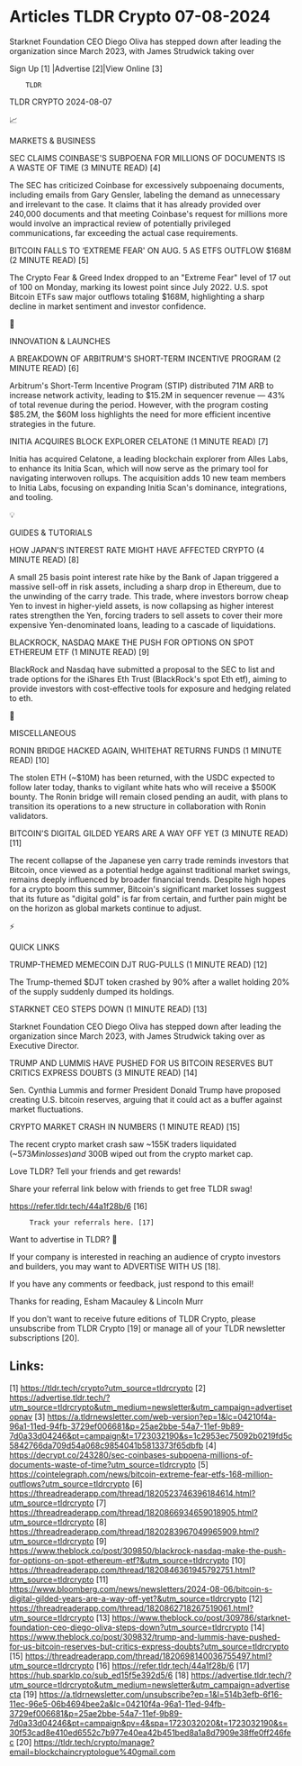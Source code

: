 # Articles TLDR Crypto 07-08-2024

Starknet Foundation CEO Diego Oliva has stepped down after leading the
organization since March 2023, with James Strudwick taking over  

 Sign Up [1] |Advertise [2]|View Online [3] 

		TLDR 

TLDR CRYPTO 2024-08-07

📈 

MARKETS & BUSINESS

 SEC CLAIMS COINBASE'S SUBPOENA FOR MILLIONS OF DOCUMENTS IS A WASTE
OF TIME (3 MINUTE READ) [4] 

 The SEC has criticized Coinbase for excessively subpoenaing
documents, including emails from Gary Gensler, labeling the demand as
unnecessary and irrelevant to the case. It claims that it has already
provided over 240,000 documents and that meeting Coinbase's request
for millions more would involve an impractical review of potentially
privileged communications, far exceeding the actual case requirements.


 BITCOIN FALLS TO ‘EXTREME FEAR' ON AUG. 5 AS ETFS OUTFLOW $168M (2
MINUTE READ) [5] 

 The Crypto Fear & Greed Index dropped to an "Extreme Fear" level of
17 out of 100 on Monday, marking its lowest point since July 2022.
U.S. spot Bitcoin ETFs saw major outflows totaling $168M, highlighting
a sharp decline in market sentiment and investor confidence. 

🚀 

INNOVATION & LAUNCHES

 A BREAKDOWN OF ARBITRUM'S SHORT-TERM INCENTIVE PROGRAM (2 MINUTE
READ) [6] 

 Arbitrum's Short-Term Incentive Program (STIP) distributed 71M ARB to
increase network activity, leading to $15.2M in sequencer revenue —
43% of total revenue during the period. However, with the program
costing $85.2M, the $60M loss highlights the need for more efficient
incentive strategies in the future. 

 INITIA ACQUIRES BLOCK EXPLORER CELATONE (1 MINUTE READ) [7] 

 Initia has acquired Celatone, a leading blockchain explorer from
Alles Labs, to enhance its Initia Scan, which will now serve as the
primary tool for navigating interwoven rollups. The acquisition adds
10 new team members to Initia Labs, focusing on expanding Initia
Scan's dominance, integrations, and tooling. 

💡 

GUIDES & TUTORIALS

 HOW JAPAN'S INTEREST RATE MIGHT HAVE AFFECTED CRYPTO (4 MINUTE READ)
[8] 

 A small 25 basis point interest rate hike by the Bank of Japan
triggered a massive sell-off in risk assets, including a sharp drop in
Ethereum, due to the unwinding of the carry trade. This trade, where
investors borrow cheap Yen to invest in higher-yield assets, is now
collapsing as higher interest rates strengthen the Yen, forcing
traders to sell assets to cover their more expensive Yen-denominated
loans, leading to a cascade of liquidations. 

 BLACKROCK, NASDAQ MAKE THE PUSH FOR OPTIONS ON SPOT ETHEREUM ETF (1
MINUTE READ) [9] 

 BlackRock and Nasdaq have submitted a proposal to the SEC to list and
trade options for the iShares Eth Trust (BlackRock's spot Eth etf),
aiming to provide investors with cost-effective tools for exposure and
hedging related to eth. 

🦄 

MISCELLANEOUS

 RONIN BRIDGE HACKED AGAIN, WHITEHAT RETURNS FUNDS (1 MINUTE READ)
[10] 

 The stolen ETH (~$10M) has been returned, with the USDC expected to
follow later today, thanks to vigilant white hats who will receive a
$500K bounty. The Ronin bridge will remain closed pending an audit,
with plans to transition its operations to a new structure in
collaboration with Ronin validators. 

 BITCOIN'S DIGITAL GILDED YEARS ARE A WAY OFF YET (3 MINUTE READ) [11]


 The recent collapse of the Japanese yen carry trade reminds investors
that Bitcoin, once viewed as a potential hedge against traditional
market swings, remains deeply influenced by broader financial trends.
Despite high hopes for a crypto boom this summer, Bitcoin's
significant market losses suggest that its future as "digital gold" is
far from certain, and further pain might be on the horizon as global
markets continue to adjust. 

⚡ 

QUICK LINKS

 TRUMP-THEMED MEMECOIN DJT RUG-PULLS (1 MINUTE READ) [12] 

 The Trump-themed $DJT token crashed by 90% after a wallet holding 20%
of the supply suddenly dumped its holdings. 

 STARKNET CEO STEPS DOWN (1 MINUTE READ) [13] 

 Starknet Foundation CEO Diego Oliva has stepped down after leading
the organization since March 2023, with James Strudwick taking over as
Executive Director. 

 TRUMP AND LUMMIS HAVE PUSHED FOR US BITCOIN RESERVES BUT CRITICS
EXPRESS DOUBTS (3 MINUTE READ) [14] 

 Sen. Cynthia Lummis and former President Donald Trump have proposed
creating U.S. bitcoin reserves, arguing that it could act as a buffer
against market fluctuations. 

 CRYPTO MARKET CRASH IN NUMBERS (1 MINUTE READ) [15] 

 The recent crypto market crash saw ~155K traders liquidated (~$573M
in losses) and ~$300B wiped out from the crypto market cap. 

Love TLDR? Tell your friends and get rewards!

 Share your referral link below with friends to get free TLDR swag! 

 https://refer.tldr.tech/44a1f28b/6 [16] 

		 Track your referrals here. [17] 

Want to advertise in TLDR? 📰

 If your company is interested in reaching an audience of crypto
investors and builders, you may want to ADVERTISE WITH US [18]. 

 If you have any comments or feedback, just respond to this email! 

Thanks for reading, 
Esham Macauley & Lincoln Murr 

If you don't want to receive future editions of TLDR Crypto, please
unsubscribe from TLDR Crypto [19] or manage all of your TLDR
newsletter subscriptions [20]. 

 

Links:
------
[1] https://tldr.tech/crypto?utm_source=tldrcrypto
[2] https://advertise.tldr.tech/?utm_source=tldrcrypto&utm_medium=newsletter&utm_campaign=advertisetopnav
[3] https://a.tldrnewsletter.com/web-version?ep=1&lc=04210f4a-96a1-11ed-94fb-3729ef006681&p=25ae2bbe-54a7-11ef-9b89-7d0a33d04246&pt=campaign&t=1723032190&s=1c2953ec75092b0219fd5c5842766da709d54a068c9854041b5813373f65dbfb
[4] https://decrypt.co/243280/sec-coinbases-subpoena-millions-of-documents-waste-of-time?utm_source=tldrcrypto
[5] https://cointelegraph.com/news/bitcoin-extreme-fear-etfs-168-million-outflows?utm_source=tldrcrypto
[6] https://threadreaderapp.com/thread/1820523746396184614.html?utm_source=tldrcrypto
[7] https://threadreaderapp.com/thread/1820866934659018905.html?utm_source=tldrcrypto
[8] https://threadreaderapp.com/thread/1820283967049965909.html?utm_source=tldrcrypto
[9] https://www.theblock.co/post/309850/blackrock-nasdaq-make-the-push-for-options-on-spot-ethereum-etf?&utm_source=tldrcrypto
[10] https://threadreaderapp.com/thread/1820846361945792751.html?utm_source=tldrcrypto
[11] https://www.bloomberg.com/news/newsletters/2024-08-06/bitcoin-s-digital-gilded-years-are-a-way-off-yet?&utm_source=tldrcrypto
[12] https://threadreaderapp.com/thread/1820862718267519061.html?utm_source=tldrcrypto
[13] https://www.theblock.co/post/309786/starknet-foundation-ceo-diego-oliva-steps-down?utm_source=tldrcrypto
[14] https://www.theblock.co/post/309832/trump-and-lummis-have-pushed-for-us-bitcoin-reserves-but-critics-express-doubts?utm_source=tldrcrypto
[15] https://threadreaderapp.com/thread/1820698140036755497.html?utm_source=tldrcrypto
[16] https://refer.tldr.tech/44a1f28b/6
[17] https://hub.sparklp.co/sub_ed15f5e392d5/6
[18] https://advertise.tldr.tech/?utm_source=tldrcrypto&utm_medium=newsletter&utm_campaign=advertisecta
[19] https://a.tldrnewsletter.com/unsubscribe?ep=1&l=514b3efb-6f16-11ec-96e5-06b4694bee2a&lc=04210f4a-96a1-11ed-94fb-3729ef006681&p=25ae2bbe-54a7-11ef-9b89-7d0a33d04246&pt=campaign&pv=4&spa=1723032020&t=1723032190&s=30f53cad8e410ed6552c7b977e40ea42b451bed8a1a8d7909e38ffe0ff246fec
[20] https://tldr.tech/crypto/manage?email=blockchaincryptologue%40gmail.com